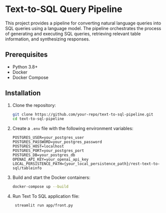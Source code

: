 # Text-to-SQL Query Pipeline

This project provides a pipeline for converting natural language queries into SQL queries using a language model.
The pipeline orchestrates the process of generating and executing SQL queries, retrieving relevant table information,
and synthesizing responses.

## Prerequisites

- Python 3.8+
- Docker
- Docker Compose

## Installation

1. Clone the repository:
    ```sh
    git clone https://github.com/your-repo/text-to-sql-pipeline.git
    cd text-to-sql-pipeline
    ```

2. Create a `.env` file with the following environment variables:
    ```env
    POSTGRES_USER=your_postgres_user
    POSTGRES_PASSWORD=your_postgres_password
    POSTGRES_HOST=localhost
    POSTGRES_PORT=your_postgres_port
    POSTGRES_DB=your_postgres_db
    OPENAI_API_KEY=your_openai_api_key
    LOCAL_PERSISTENCE_PATH={your_local_persistence_path}/rest-text-to-sql/tableinfo
    ```

3. Build and start the Docker containers:
    ```sh
    docker-compose up --build
    ```
   
4. Run Text To SQL application file:
    ```sh
     streamlit run app/front.py
    ```

